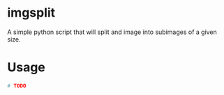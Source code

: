 # imgsplit #
A simple python script that will split and image into subimages of a given size.

# Usage #
```bash
# TODO
```

